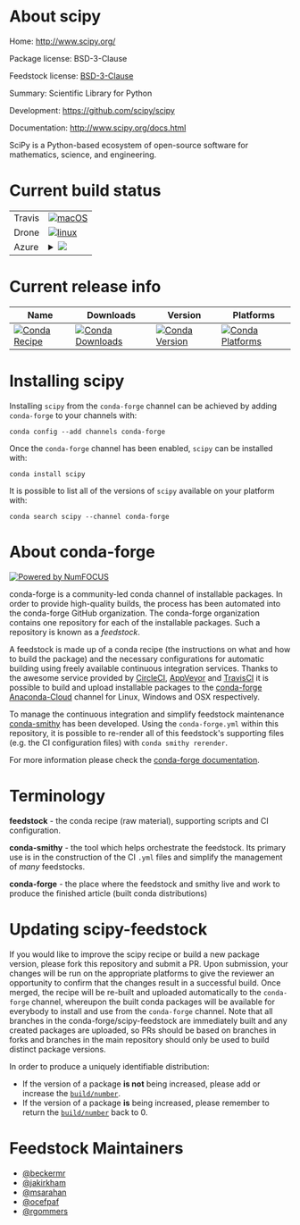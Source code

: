 About scipy
===========

Home: http://www.scipy.org/

Package license: BSD-3-Clause

Feedstock license: [BSD-3-Clause](https://github.com/conda-forge/scipy-feedstock/blob/master/LICENSE.txt)

Summary: Scientific Library for Python

Development: https://github.com/scipy/scipy

Documentation: http://www.scipy.org/docs.html

SciPy is a Python-based ecosystem of open-source software for mathematics,
science, and engineering.


Current build status
====================


<table><tr>
    <td>Travis</td>
    <td>
      <a href="https://travis-ci.com/conda-forge/scipy-feedstock">
        <img alt="macOS" src="https://img.shields.io/travis/com/conda-forge/scipy-feedstock/master.svg?label=macOS">
      </a>
    </td>
  </tr><tr>
    <td>Drone</td>
    <td>
      <a href="https://cloud.drone.io/conda-forge/scipy-feedstock">
        <img alt="linux" src="https://img.shields.io/drone/build/conda-forge/scipy-feedstock/master.svg?label=Linux">
      </a>
    </td>
  </tr>
    
  <tr>
    <td>Azure</td>
    <td>
      <details>
        <summary>
          <a href="https://dev.azure.com/conda-forge/feedstock-builds/_build/latest?definitionId=1887&branchName=master">
            <img src="https://dev.azure.com/conda-forge/feedstock-builds/_apis/build/status/scipy-feedstock?branchName=master">
          </a>
        </summary>
        <table>
          <thead><tr><th>Variant</th><th>Status</th></tr></thead>
          <tbody><tr>
              <td>linux_64_c_compiler_version7cxx_compiler_version7fortran_compiler_version7numpy1.16python3.6.____cpython</td>
              <td>
                <a href="https://dev.azure.com/conda-forge/feedstock-builds/_build/latest?definitionId=1887&branchName=master">
                  <img src="https://dev.azure.com/conda-forge/feedstock-builds/_apis/build/status/scipy-feedstock?branchName=master&jobName=linux&configuration=linux_64_c_compiler_version7cxx_compiler_version7fortran_compiler_version7numpy1.16python3.6.____cpython" alt="variant">
                </a>
              </td>
            </tr><tr>
              <td>linux_64_c_compiler_version7cxx_compiler_version7fortran_compiler_version7numpy1.16python3.7.____cpython</td>
              <td>
                <a href="https://dev.azure.com/conda-forge/feedstock-builds/_build/latest?definitionId=1887&branchName=master">
                  <img src="https://dev.azure.com/conda-forge/feedstock-builds/_apis/build/status/scipy-feedstock?branchName=master&jobName=linux&configuration=linux_64_c_compiler_version7cxx_compiler_version7fortran_compiler_version7numpy1.16python3.7.____cpython" alt="variant">
                </a>
              </td>
            </tr><tr>
              <td>linux_64_c_compiler_version7cxx_compiler_version7fortran_compiler_version7numpy1.16python3.8.____cpython</td>
              <td>
                <a href="https://dev.azure.com/conda-forge/feedstock-builds/_build/latest?definitionId=1887&branchName=master">
                  <img src="https://dev.azure.com/conda-forge/feedstock-builds/_apis/build/status/scipy-feedstock?branchName=master&jobName=linux&configuration=linux_64_c_compiler_version7cxx_compiler_version7fortran_compiler_version7numpy1.16python3.8.____cpython" alt="variant">
                </a>
              </td>
            </tr><tr>
              <td>linux_64_c_compiler_version7cxx_compiler_version7fortran_compiler_version7numpy1.18python3.6.____73_pypy</td>
              <td>
                <a href="https://dev.azure.com/conda-forge/feedstock-builds/_build/latest?definitionId=1887&branchName=master">
                  <img src="https://dev.azure.com/conda-forge/feedstock-builds/_apis/build/status/scipy-feedstock?branchName=master&jobName=linux&configuration=linux_64_c_compiler_version7cxx_compiler_version7fortran_compiler_version7numpy1.18python3.6.____73_pypy" alt="variant">
                </a>
              </td>
            </tr><tr>
              <td>linux_64_c_compiler_version7cxx_compiler_version7fortran_compiler_version7numpy1.19python3.9.____cpython</td>
              <td>
                <a href="https://dev.azure.com/conda-forge/feedstock-builds/_build/latest?definitionId=1887&branchName=master">
                  <img src="https://dev.azure.com/conda-forge/feedstock-builds/_apis/build/status/scipy-feedstock?branchName=master&jobName=linux&configuration=linux_64_c_compiler_version7cxx_compiler_version7fortran_compiler_version7numpy1.19python3.9.____cpython" alt="variant">
                </a>
              </td>
            </tr><tr>
              <td>linux_64_c_compiler_version9cxx_compiler_version9fortran_compiler_version9numpy1.16python3.6.____cpython</td>
              <td>
                <a href="https://dev.azure.com/conda-forge/feedstock-builds/_build/latest?definitionId=1887&branchName=master">
                  <img src="https://dev.azure.com/conda-forge/feedstock-builds/_apis/build/status/scipy-feedstock?branchName=master&jobName=linux&configuration=linux_64_c_compiler_version9cxx_compiler_version9fortran_compiler_version9numpy1.16python3.6.____cpython" alt="variant">
                </a>
              </td>
            </tr><tr>
              <td>linux_64_c_compiler_version9cxx_compiler_version9fortran_compiler_version9numpy1.16python3.7.____cpython</td>
              <td>
                <a href="https://dev.azure.com/conda-forge/feedstock-builds/_build/latest?definitionId=1887&branchName=master">
                  <img src="https://dev.azure.com/conda-forge/feedstock-builds/_apis/build/status/scipy-feedstock?branchName=master&jobName=linux&configuration=linux_64_c_compiler_version9cxx_compiler_version9fortran_compiler_version9numpy1.16python3.7.____cpython" alt="variant">
                </a>
              </td>
            </tr><tr>
              <td>linux_64_c_compiler_version9cxx_compiler_version9fortran_compiler_version9numpy1.16python3.8.____cpython</td>
              <td>
                <a href="https://dev.azure.com/conda-forge/feedstock-builds/_build/latest?definitionId=1887&branchName=master">
                  <img src="https://dev.azure.com/conda-forge/feedstock-builds/_apis/build/status/scipy-feedstock?branchName=master&jobName=linux&configuration=linux_64_c_compiler_version9cxx_compiler_version9fortran_compiler_version9numpy1.16python3.8.____cpython" alt="variant">
                </a>
              </td>
            </tr><tr>
              <td>linux_64_c_compiler_version9cxx_compiler_version9fortran_compiler_version9numpy1.18python3.6.____73_pypy</td>
              <td>
                <a href="https://dev.azure.com/conda-forge/feedstock-builds/_build/latest?definitionId=1887&branchName=master">
                  <img src="https://dev.azure.com/conda-forge/feedstock-builds/_apis/build/status/scipy-feedstock?branchName=master&jobName=linux&configuration=linux_64_c_compiler_version9cxx_compiler_version9fortran_compiler_version9numpy1.18python3.6.____73_pypy" alt="variant">
                </a>
              </td>
            </tr><tr>
              <td>linux_64_c_compiler_version9cxx_compiler_version9fortran_compiler_version9numpy1.19python3.9.____cpython</td>
              <td>
                <a href="https://dev.azure.com/conda-forge/feedstock-builds/_build/latest?definitionId=1887&branchName=master">
                  <img src="https://dev.azure.com/conda-forge/feedstock-builds/_apis/build/status/scipy-feedstock?branchName=master&jobName=linux&configuration=linux_64_c_compiler_version9cxx_compiler_version9fortran_compiler_version9numpy1.19python3.9.____cpython" alt="variant">
                </a>
              </td>
            </tr><tr>
              <td>linux_aarch64_c_compiler_version7cxx_compiler_version7fortran_compiler_version7numpy1.16python3.6.____cpython</td>
              <td>
                <a href="https://dev.azure.com/conda-forge/feedstock-builds/_build/latest?definitionId=1887&branchName=master">
                  <img src="https://dev.azure.com/conda-forge/feedstock-builds/_apis/build/status/scipy-feedstock?branchName=master&jobName=linux&configuration=linux_aarch64_c_compiler_version7cxx_compiler_version7fortran_compiler_version7numpy1.16python3.6.____cpython" alt="variant">
                </a>
              </td>
            </tr><tr>
              <td>linux_aarch64_c_compiler_version7cxx_compiler_version7fortran_compiler_version7numpy1.16python3.7.____cpython</td>
              <td>
                <a href="https://dev.azure.com/conda-forge/feedstock-builds/_build/latest?definitionId=1887&branchName=master">
                  <img src="https://dev.azure.com/conda-forge/feedstock-builds/_apis/build/status/scipy-feedstock?branchName=master&jobName=linux&configuration=linux_aarch64_c_compiler_version7cxx_compiler_version7fortran_compiler_version7numpy1.16python3.7.____cpython" alt="variant">
                </a>
              </td>
            </tr><tr>
              <td>linux_aarch64_c_compiler_version7cxx_compiler_version7fortran_compiler_version7numpy1.16python3.8.____cpython</td>
              <td>
                <a href="https://dev.azure.com/conda-forge/feedstock-builds/_build/latest?definitionId=1887&branchName=master">
                  <img src="https://dev.azure.com/conda-forge/feedstock-builds/_apis/build/status/scipy-feedstock?branchName=master&jobName=linux&configuration=linux_aarch64_c_compiler_version7cxx_compiler_version7fortran_compiler_version7numpy1.16python3.8.____cpython" alt="variant">
                </a>
              </td>
            </tr><tr>
              <td>linux_aarch64_c_compiler_version7cxx_compiler_version7fortran_compiler_version7numpy1.18python3.6.____73_pypy</td>
              <td>
                <a href="https://dev.azure.com/conda-forge/feedstock-builds/_build/latest?definitionId=1887&branchName=master">
                  <img src="https://dev.azure.com/conda-forge/feedstock-builds/_apis/build/status/scipy-feedstock?branchName=master&jobName=linux&configuration=linux_aarch64_c_compiler_version7cxx_compiler_version7fortran_compiler_version7numpy1.18python3.6.____73_pypy" alt="variant">
                </a>
              </td>
            </tr><tr>
              <td>linux_aarch64_c_compiler_version7cxx_compiler_version7fortran_compiler_version7numpy1.19python3.9.____cpython</td>
              <td>
                <a href="https://dev.azure.com/conda-forge/feedstock-builds/_build/latest?definitionId=1887&branchName=master">
                  <img src="https://dev.azure.com/conda-forge/feedstock-builds/_apis/build/status/scipy-feedstock?branchName=master&jobName=linux&configuration=linux_aarch64_c_compiler_version7cxx_compiler_version7fortran_compiler_version7numpy1.19python3.9.____cpython" alt="variant">
                </a>
              </td>
            </tr><tr>
              <td>linux_aarch64_c_compiler_version9cxx_compiler_version9fortran_compiler_version9numpy1.16python3.6.____cpython</td>
              <td>
                <a href="https://dev.azure.com/conda-forge/feedstock-builds/_build/latest?definitionId=1887&branchName=master">
                  <img src="https://dev.azure.com/conda-forge/feedstock-builds/_apis/build/status/scipy-feedstock?branchName=master&jobName=linux&configuration=linux_aarch64_c_compiler_version9cxx_compiler_version9fortran_compiler_version9numpy1.16python3.6.____cpython" alt="variant">
                </a>
              </td>
            </tr><tr>
              <td>linux_aarch64_c_compiler_version9cxx_compiler_version9fortran_compiler_version9numpy1.16python3.7.____cpython</td>
              <td>
                <a href="https://dev.azure.com/conda-forge/feedstock-builds/_build/latest?definitionId=1887&branchName=master">
                  <img src="https://dev.azure.com/conda-forge/feedstock-builds/_apis/build/status/scipy-feedstock?branchName=master&jobName=linux&configuration=linux_aarch64_c_compiler_version9cxx_compiler_version9fortran_compiler_version9numpy1.16python3.7.____cpython" alt="variant">
                </a>
              </td>
            </tr><tr>
              <td>linux_aarch64_c_compiler_version9cxx_compiler_version9fortran_compiler_version9numpy1.16python3.8.____cpython</td>
              <td>
                <a href="https://dev.azure.com/conda-forge/feedstock-builds/_build/latest?definitionId=1887&branchName=master">
                  <img src="https://dev.azure.com/conda-forge/feedstock-builds/_apis/build/status/scipy-feedstock?branchName=master&jobName=linux&configuration=linux_aarch64_c_compiler_version9cxx_compiler_version9fortran_compiler_version9numpy1.16python3.8.____cpython" alt="variant">
                </a>
              </td>
            </tr><tr>
              <td>linux_aarch64_c_compiler_version9cxx_compiler_version9fortran_compiler_version9numpy1.18python3.6.____73_pypy</td>
              <td>
                <a href="https://dev.azure.com/conda-forge/feedstock-builds/_build/latest?definitionId=1887&branchName=master">
                  <img src="https://dev.azure.com/conda-forge/feedstock-builds/_apis/build/status/scipy-feedstock?branchName=master&jobName=linux&configuration=linux_aarch64_c_compiler_version9cxx_compiler_version9fortran_compiler_version9numpy1.18python3.6.____73_pypy" alt="variant">
                </a>
              </td>
            </tr><tr>
              <td>linux_aarch64_c_compiler_version9cxx_compiler_version9fortran_compiler_version9numpy1.19python3.9.____cpython</td>
              <td>
                <a href="https://dev.azure.com/conda-forge/feedstock-builds/_build/latest?definitionId=1887&branchName=master">
                  <img src="https://dev.azure.com/conda-forge/feedstock-builds/_apis/build/status/scipy-feedstock?branchName=master&jobName=linux&configuration=linux_aarch64_c_compiler_version9cxx_compiler_version9fortran_compiler_version9numpy1.19python3.9.____cpython" alt="variant">
                </a>
              </td>
            </tr><tr>
              <td>linux_ppc64le_c_compiler_version8cxx_compiler_version8fortran_compiler_version8numpy1.16python3.6.____cpython</td>
              <td>
                <a href="https://dev.azure.com/conda-forge/feedstock-builds/_build/latest?definitionId=1887&branchName=master">
                  <img src="https://dev.azure.com/conda-forge/feedstock-builds/_apis/build/status/scipy-feedstock?branchName=master&jobName=linux&configuration=linux_ppc64le_c_compiler_version8cxx_compiler_version8fortran_compiler_version8numpy1.16python3.6.____cpython" alt="variant">
                </a>
              </td>
            </tr><tr>
              <td>linux_ppc64le_c_compiler_version8cxx_compiler_version8fortran_compiler_version8numpy1.16python3.7.____cpython</td>
              <td>
                <a href="https://dev.azure.com/conda-forge/feedstock-builds/_build/latest?definitionId=1887&branchName=master">
                  <img src="https://dev.azure.com/conda-forge/feedstock-builds/_apis/build/status/scipy-feedstock?branchName=master&jobName=linux&configuration=linux_ppc64le_c_compiler_version8cxx_compiler_version8fortran_compiler_version8numpy1.16python3.7.____cpython" alt="variant">
                </a>
              </td>
            </tr><tr>
              <td>linux_ppc64le_c_compiler_version8cxx_compiler_version8fortran_compiler_version8numpy1.16python3.8.____cpython</td>
              <td>
                <a href="https://dev.azure.com/conda-forge/feedstock-builds/_build/latest?definitionId=1887&branchName=master">
                  <img src="https://dev.azure.com/conda-forge/feedstock-builds/_apis/build/status/scipy-feedstock?branchName=master&jobName=linux&configuration=linux_ppc64le_c_compiler_version8cxx_compiler_version8fortran_compiler_version8numpy1.16python3.8.____cpython" alt="variant">
                </a>
              </td>
            </tr><tr>
              <td>linux_ppc64le_c_compiler_version8cxx_compiler_version8fortran_compiler_version8numpy1.18python3.6.____73_pypy</td>
              <td>
                <a href="https://dev.azure.com/conda-forge/feedstock-builds/_build/latest?definitionId=1887&branchName=master">
                  <img src="https://dev.azure.com/conda-forge/feedstock-builds/_apis/build/status/scipy-feedstock?branchName=master&jobName=linux&configuration=linux_ppc64le_c_compiler_version8cxx_compiler_version8fortran_compiler_version8numpy1.18python3.6.____73_pypy" alt="variant">
                </a>
              </td>
            </tr><tr>
              <td>linux_ppc64le_c_compiler_version8cxx_compiler_version8fortran_compiler_version8numpy1.19python3.9.____cpython</td>
              <td>
                <a href="https://dev.azure.com/conda-forge/feedstock-builds/_build/latest?definitionId=1887&branchName=master">
                  <img src="https://dev.azure.com/conda-forge/feedstock-builds/_apis/build/status/scipy-feedstock?branchName=master&jobName=linux&configuration=linux_ppc64le_c_compiler_version8cxx_compiler_version8fortran_compiler_version8numpy1.19python3.9.____cpython" alt="variant">
                </a>
              </td>
            </tr><tr>
              <td>linux_ppc64le_c_compiler_version9cxx_compiler_version9fortran_compiler_version9numpy1.16python3.6.____cpython</td>
              <td>
                <a href="https://dev.azure.com/conda-forge/feedstock-builds/_build/latest?definitionId=1887&branchName=master">
                  <img src="https://dev.azure.com/conda-forge/feedstock-builds/_apis/build/status/scipy-feedstock?branchName=master&jobName=linux&configuration=linux_ppc64le_c_compiler_version9cxx_compiler_version9fortran_compiler_version9numpy1.16python3.6.____cpython" alt="variant">
                </a>
              </td>
            </tr><tr>
              <td>linux_ppc64le_c_compiler_version9cxx_compiler_version9fortran_compiler_version9numpy1.16python3.7.____cpython</td>
              <td>
                <a href="https://dev.azure.com/conda-forge/feedstock-builds/_build/latest?definitionId=1887&branchName=master">
                  <img src="https://dev.azure.com/conda-forge/feedstock-builds/_apis/build/status/scipy-feedstock?branchName=master&jobName=linux&configuration=linux_ppc64le_c_compiler_version9cxx_compiler_version9fortran_compiler_version9numpy1.16python3.7.____cpython" alt="variant">
                </a>
              </td>
            </tr><tr>
              <td>linux_ppc64le_c_compiler_version9cxx_compiler_version9fortran_compiler_version9numpy1.16python3.8.____cpython</td>
              <td>
                <a href="https://dev.azure.com/conda-forge/feedstock-builds/_build/latest?definitionId=1887&branchName=master">
                  <img src="https://dev.azure.com/conda-forge/feedstock-builds/_apis/build/status/scipy-feedstock?branchName=master&jobName=linux&configuration=linux_ppc64le_c_compiler_version9cxx_compiler_version9fortran_compiler_version9numpy1.16python3.8.____cpython" alt="variant">
                </a>
              </td>
            </tr><tr>
              <td>linux_ppc64le_c_compiler_version9cxx_compiler_version9fortran_compiler_version9numpy1.18python3.6.____73_pypy</td>
              <td>
                <a href="https://dev.azure.com/conda-forge/feedstock-builds/_build/latest?definitionId=1887&branchName=master">
                  <img src="https://dev.azure.com/conda-forge/feedstock-builds/_apis/build/status/scipy-feedstock?branchName=master&jobName=linux&configuration=linux_ppc64le_c_compiler_version9cxx_compiler_version9fortran_compiler_version9numpy1.18python3.6.____73_pypy" alt="variant">
                </a>
              </td>
            </tr><tr>
              <td>linux_ppc64le_c_compiler_version9cxx_compiler_version9fortran_compiler_version9numpy1.19python3.9.____cpython</td>
              <td>
                <a href="https://dev.azure.com/conda-forge/feedstock-builds/_build/latest?definitionId=1887&branchName=master">
                  <img src="https://dev.azure.com/conda-forge/feedstock-builds/_apis/build/status/scipy-feedstock?branchName=master&jobName=linux&configuration=linux_ppc64le_c_compiler_version9cxx_compiler_version9fortran_compiler_version9numpy1.19python3.9.____cpython" alt="variant">
                </a>
              </td>
            </tr><tr>
              <td>osx_64_fortran_compiler_version7numpy1.16python3.6.____cpython</td>
              <td>
                <a href="https://dev.azure.com/conda-forge/feedstock-builds/_build/latest?definitionId=1887&branchName=master">
                  <img src="https://dev.azure.com/conda-forge/feedstock-builds/_apis/build/status/scipy-feedstock?branchName=master&jobName=osx&configuration=osx_64_fortran_compiler_version7numpy1.16python3.6.____cpython" alt="variant">
                </a>
              </td>
            </tr><tr>
              <td>osx_64_fortran_compiler_version7numpy1.16python3.7.____cpython</td>
              <td>
                <a href="https://dev.azure.com/conda-forge/feedstock-builds/_build/latest?definitionId=1887&branchName=master">
                  <img src="https://dev.azure.com/conda-forge/feedstock-builds/_apis/build/status/scipy-feedstock?branchName=master&jobName=osx&configuration=osx_64_fortran_compiler_version7numpy1.16python3.7.____cpython" alt="variant">
                </a>
              </td>
            </tr><tr>
              <td>osx_64_fortran_compiler_version7numpy1.16python3.8.____cpython</td>
              <td>
                <a href="https://dev.azure.com/conda-forge/feedstock-builds/_build/latest?definitionId=1887&branchName=master">
                  <img src="https://dev.azure.com/conda-forge/feedstock-builds/_apis/build/status/scipy-feedstock?branchName=master&jobName=osx&configuration=osx_64_fortran_compiler_version7numpy1.16python3.8.____cpython" alt="variant">
                </a>
              </td>
            </tr><tr>
              <td>osx_64_fortran_compiler_version7numpy1.18python3.6.____73_pypy</td>
              <td>
                <a href="https://dev.azure.com/conda-forge/feedstock-builds/_build/latest?definitionId=1887&branchName=master">
                  <img src="https://dev.azure.com/conda-forge/feedstock-builds/_apis/build/status/scipy-feedstock?branchName=master&jobName=osx&configuration=osx_64_fortran_compiler_version7numpy1.18python3.6.____73_pypy" alt="variant">
                </a>
              </td>
            </tr><tr>
              <td>osx_64_fortran_compiler_version7numpy1.19python3.9.____cpython</td>
              <td>
                <a href="https://dev.azure.com/conda-forge/feedstock-builds/_build/latest?definitionId=1887&branchName=master">
                  <img src="https://dev.azure.com/conda-forge/feedstock-builds/_apis/build/status/scipy-feedstock?branchName=master&jobName=osx&configuration=osx_64_fortran_compiler_version7numpy1.19python3.9.____cpython" alt="variant">
                </a>
              </td>
            </tr><tr>
              <td>osx_64_fortran_compiler_version9numpy1.16python3.6.____cpython</td>
              <td>
                <a href="https://dev.azure.com/conda-forge/feedstock-builds/_build/latest?definitionId=1887&branchName=master">
                  <img src="https://dev.azure.com/conda-forge/feedstock-builds/_apis/build/status/scipy-feedstock?branchName=master&jobName=osx&configuration=osx_64_fortran_compiler_version9numpy1.16python3.6.____cpython" alt="variant">
                </a>
              </td>
            </tr><tr>
              <td>osx_64_fortran_compiler_version9numpy1.16python3.7.____cpython</td>
              <td>
                <a href="https://dev.azure.com/conda-forge/feedstock-builds/_build/latest?definitionId=1887&branchName=master">
                  <img src="https://dev.azure.com/conda-forge/feedstock-builds/_apis/build/status/scipy-feedstock?branchName=master&jobName=osx&configuration=osx_64_fortran_compiler_version9numpy1.16python3.7.____cpython" alt="variant">
                </a>
              </td>
            </tr><tr>
              <td>osx_64_fortran_compiler_version9numpy1.16python3.8.____cpython</td>
              <td>
                <a href="https://dev.azure.com/conda-forge/feedstock-builds/_build/latest?definitionId=1887&branchName=master">
                  <img src="https://dev.azure.com/conda-forge/feedstock-builds/_apis/build/status/scipy-feedstock?branchName=master&jobName=osx&configuration=osx_64_fortran_compiler_version9numpy1.16python3.8.____cpython" alt="variant">
                </a>
              </td>
            </tr><tr>
              <td>osx_64_fortran_compiler_version9numpy1.18python3.6.____73_pypy</td>
              <td>
                <a href="https://dev.azure.com/conda-forge/feedstock-builds/_build/latest?definitionId=1887&branchName=master">
                  <img src="https://dev.azure.com/conda-forge/feedstock-builds/_apis/build/status/scipy-feedstock?branchName=master&jobName=osx&configuration=osx_64_fortran_compiler_version9numpy1.18python3.6.____73_pypy" alt="variant">
                </a>
              </td>
            </tr><tr>
              <td>osx_64_fortran_compiler_version9numpy1.19python3.9.____cpython</td>
              <td>
                <a href="https://dev.azure.com/conda-forge/feedstock-builds/_build/latest?definitionId=1887&branchName=master">
                  <img src="https://dev.azure.com/conda-forge/feedstock-builds/_apis/build/status/scipy-feedstock?branchName=master&jobName=osx&configuration=osx_64_fortran_compiler_version9numpy1.19python3.9.____cpython" alt="variant">
                </a>
              </td>
            </tr>
          </tbody>
        </table>
      </details>
    </td>
  </tr>
</table>

Current release info
====================

| Name | Downloads | Version | Platforms |
| --- | --- | --- | --- |
| [![Conda Recipe](https://img.shields.io/badge/recipe-scipy-green.svg)](https://anaconda.org/conda-forge/scipy) | [![Conda Downloads](https://img.shields.io/conda/dn/conda-forge/scipy.svg)](https://anaconda.org/conda-forge/scipy) | [![Conda Version](https://img.shields.io/conda/vn/conda-forge/scipy.svg)](https://anaconda.org/conda-forge/scipy) | [![Conda Platforms](https://img.shields.io/conda/pn/conda-forge/scipy.svg)](https://anaconda.org/conda-forge/scipy) |

Installing scipy
================

Installing `scipy` from the `conda-forge` channel can be achieved by adding `conda-forge` to your channels with:

```
conda config --add channels conda-forge
```

Once the `conda-forge` channel has been enabled, `scipy` can be installed with:

```
conda install scipy
```

It is possible to list all of the versions of `scipy` available on your platform with:

```
conda search scipy --channel conda-forge
```


About conda-forge
=================

[![Powered by NumFOCUS](https://img.shields.io/badge/powered%20by-NumFOCUS-orange.svg?style=flat&colorA=E1523D&colorB=007D8A)](http://numfocus.org)

conda-forge is a community-led conda channel of installable packages.
In order to provide high-quality builds, the process has been automated into the
conda-forge GitHub organization. The conda-forge organization contains one repository
for each of the installable packages. Such a repository is known as a *feedstock*.

A feedstock is made up of a conda recipe (the instructions on what and how to build
the package) and the necessary configurations for automatic building using freely
available continuous integration services. Thanks to the awesome service provided by
[CircleCI](https://circleci.com/), [AppVeyor](https://www.appveyor.com/)
and [TravisCI](https://travis-ci.com/) it is possible to build and upload installable
packages to the [conda-forge](https://anaconda.org/conda-forge)
[Anaconda-Cloud](https://anaconda.org/) channel for Linux, Windows and OSX respectively.

To manage the continuous integration and simplify feedstock maintenance
[conda-smithy](https://github.com/conda-forge/conda-smithy) has been developed.
Using the ``conda-forge.yml`` within this repository, it is possible to re-render all of
this feedstock's supporting files (e.g. the CI configuration files) with ``conda smithy rerender``.

For more information please check the [conda-forge documentation](https://conda-forge.org/docs/).

Terminology
===========

**feedstock** - the conda recipe (raw material), supporting scripts and CI configuration.

**conda-smithy** - the tool which helps orchestrate the feedstock.
                   Its primary use is in the construction of the CI ``.yml`` files
                   and simplify the management of *many* feedstocks.

**conda-forge** - the place where the feedstock and smithy live and work to
                  produce the finished article (built conda distributions)


Updating scipy-feedstock
========================

If you would like to improve the scipy recipe or build a new
package version, please fork this repository and submit a PR. Upon submission,
your changes will be run on the appropriate platforms to give the reviewer an
opportunity to confirm that the changes result in a successful build. Once
merged, the recipe will be re-built and uploaded automatically to the
`conda-forge` channel, whereupon the built conda packages will be available for
everybody to install and use from the `conda-forge` channel.
Note that all branches in the conda-forge/scipy-feedstock are
immediately built and any created packages are uploaded, so PRs should be based
on branches in forks and branches in the main repository should only be used to
build distinct package versions.

In order to produce a uniquely identifiable distribution:
 * If the version of a package **is not** being increased, please add or increase
   the [``build/number``](https://conda.io/docs/user-guide/tasks/build-packages/define-metadata.html#build-number-and-string).
 * If the version of a package **is** being increased, please remember to return
   the [``build/number``](https://conda.io/docs/user-guide/tasks/build-packages/define-metadata.html#build-number-and-string)
   back to 0.

Feedstock Maintainers
=====================

* [@beckermr](https://github.com/beckermr/)
* [@jakirkham](https://github.com/jakirkham/)
* [@msarahan](https://github.com/msarahan/)
* [@ocefpaf](https://github.com/ocefpaf/)
* [@rgommers](https://github.com/rgommers/)

